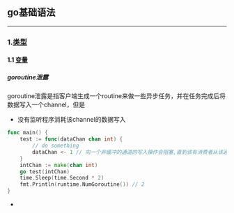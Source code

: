 ## go基础语法

---

### 1.[类型](go_type/README.md)

#### 1.1 [变量]()

##### goroutine泄露
goroutine泄露是指客户端生成一个routine来做一些异步任务，并在任务完成后将数据写入一个channel，但是

- 没有监听程序消耗该channel的数据写入
```go
func main() {
	test := func(dataChan chan int) {
		// do something
		dataChan <- 1 // 向一个非缓冲的通道的写入操作会阻塞,直到该有消费者从该通道读取数据 
	}
	intChan := make(chan int)
	go test(intChan)
	time.Sleep(time.Second * 2)
	fmt.Println(runtime.NumGoroutine()) // 2
}
```

- 
